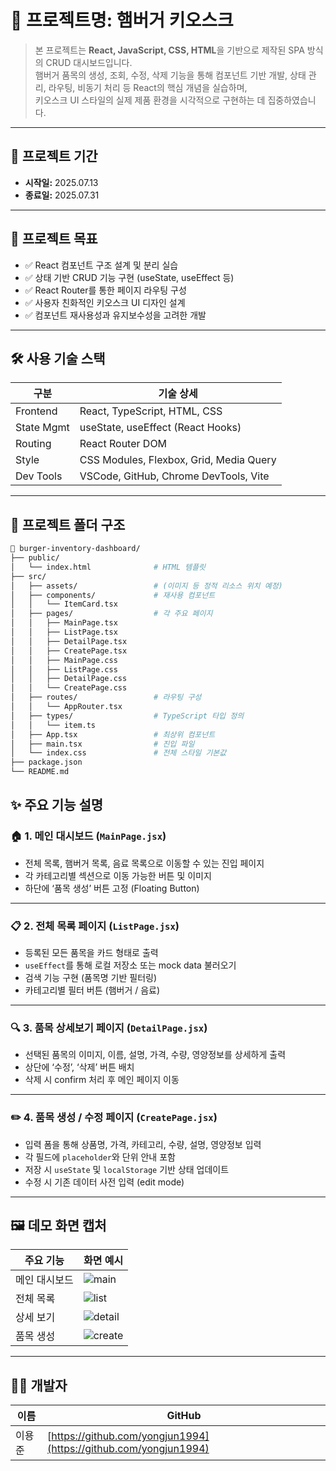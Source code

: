# 📌 프로젝트명: 햄버거 키오스크

> 본 프로젝트는 **React, JavaScript, CSS, HTML**을 기반으로 제작된 SPA 방식의 CRUD 대시보드입니다.  
> 햄버거 품목의 생성, 조회, 수정, 삭제 기능을 통해 컴포넌트 기반 개발, 상태 관리, 라우팅, 비동기 처리 등 React의 핵심 개념을 실습하며,  
> 키오스크 UI 스타일의 실제 제품 환경을 시각적으로 구현하는 데 집중하였습니다.

---

## 📅 프로젝트 기간

- **시작일:** 2025.07.13  
- **종료일:** 2025.07.31

---

## 🎯 프로젝트 목표

- ✅ React 컴포넌트 구조 설계 및 분리 실습
- ✅ 상태 기반 CRUD 기능 구현 (useState, useEffect 등)
- ✅ React Router를 통한 페이지 라우팅 구성
- ✅ 사용자 친화적인 키오스크 UI 디자인 설계
- ✅ 컴포넌트 재사용성과 유지보수성을 고려한 개발

---

## 🛠️ 사용 기술 스택

| 구분       | 기술 상세                                 |
|------------|--------------------------------------------|
| Frontend   | React, TypeScript, HTML, CSS               |
| State Mgmt | useState, useEffect (React Hooks)          |
| Routing    | React Router DOM                           |
| Style      | CSS Modules, Flexbox, Grid, Media Query    |
| Dev Tools  | VSCode, GitHub, Chrome DevTools, Vite      |

---

## 📁 프로젝트 폴더 구조

```bash
📁 burger-inventory-dashboard/
├── public/
│   └── index.html              # HTML 템플릿
├── src/
│   ├── assets/                 # (이미지 등 정적 리소스 위치 예정)
│   ├── components/             # 재사용 컴포넌트
│   │   └── ItemCard.tsx
│   ├── pages/                  # 각 주요 페이지
│   │   ├── MainPage.tsx
│   │   ├── ListPage.tsx
│   │   ├── DetailPage.tsx
│   │   ├── CreatePage.tsx
│   │   ├── MainPage.css
│   │   ├── ListPage.css
│   │   ├── DetailPage.css
│   │   └── CreatePage.css
│   ├── routes/                 # 라우팅 구성
│   │   └── AppRouter.tsx
│   ├── types/                  # TypeScript 타입 정의
│   │   └── item.ts
│   ├── App.tsx                 # 최상위 컴포넌트
│   ├── main.tsx                # 진입 파일
│   └── index.css               # 전체 스타일 기본값
├── package.json
└── README.md

```

## ✨ 주요 기능 설명

### 🏠 1. 메인 대시보드 (`MainPage.jsx`)
- 전체 목록, 햄버거 목록, 음료 목록으로 이동할 수 있는 진입 페이지
- 각 카테고리별 섹션으로 이동 가능한 버튼 및 이미지
- 하단에 ‘품목 생성’ 버튼 고정 (Floating Button)

---

### 📋 2. 전체 목록 페이지 (`ListPage.jsx`)
- 등록된 모든 품목을 카드 형태로 출력
- `useEffect`를 통해 로컬 저장소 또는 mock data 불러오기
- 검색 기능 구현 (품목명 기반 필터링)
- 카테고리별 필터 버튼 (햄버거 / 음료)

---

### 🔍 3. 품목 상세보기 페이지 (`DetailPage.jsx`)
- 선택된 품목의 이미지, 이름, 설명, 가격, 수량, 영양정보를 상세하게 출력
- 상단에 ‘수정’, ‘삭제’ 버튼 배치
- 삭제 시 confirm 처리 후 메인 페이지 이동

---

### ✏️ 4. 품목 생성 / 수정 페이지 (`CreatePage.jsx`)
- 입력 폼을 통해 상품명, 가격, 카테고리, 수량, 설명, 영양정보 입력
- 각 필드에 `placeholder`와 단위 안내 포함
- 저장 시 `useState` 및 `localStorage` 기반 상태 업데이트
- 수정 시 기존 데이터 사전 입력 (edit mode)

---

## 🖼️ 데모 화면 캡처

| 주요 기능     | 화면 예시                        |
|--------------|-------------------------------|
| 메인 대시보드 | ![main](./image/main.png)     |
| 전체 목록     | ![list](./image/list.png)     |
| 상세 보기     | ![detail](./image/detail.png) |
| 품목 생성     | ![create](./image/create.png) |


---

## 👨‍💻 개발자

| 이름   | GitHub                                                  |
|--------|----------------------------------------------------------|
| 이용준 | [https://github.com/yongjun1994](https://github.com/yongjun1994) |
